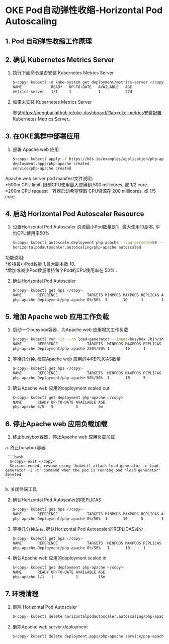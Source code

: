 # OKE Pod自动弹性收缩-Horizontal Pod Autoscaling

## 1. Pod 自动弹性收缩工作原理

## 2. 确认 Kubernetes Metrics Server

1. 执行下面命令是否安装 Kubernetes Metrics Server

    ```bash
    $<copy> kubectl -n kube-system get deployment/metrics-server </copy>
    NAME             READY   UP-TO-DATE   AVAILABLE   AGE
    metrics-server   1/1     1            1           27d
    ```
2. 如果未安装 Kubernetes Metrics Server

   参见<https://nengbai.github.io/oke-dashboard/?lab=oke-metrics>安装配置 Kubernetes Metrics Server。

## 3. 在OKE集群中部署应用

1. 部署 Apache web 应用

    ```bash
    $<copy> kubectl apply -f https://k8s.io/examples/application/php-apache.yaml </copy>
    deployment.apps/php-apache created
    service/php-apache created
    ```
Apache web server pod manifest文件说明:</br>
    *500m CPU limit: 限制CPU使用最大使用到 500 millicores, 或 1/2 core.</br>
    *200m CPU request：容器启动希望获取 CPU资源在 200 millicores, 或 1/5 core.

## 4. 启动 Horizontal Pod Autoscaler Resource

1. 设置Horizontal Pod Autoscaler 资源最小Pod数量是1，最大使用10副本, 平均CPU使用率50%

    ```bash
    $<copy> kubectl autoscale deployment php-apache --cpu-percent=50 --min=1 --max=10 </copy>
    horizontalpodautoscaler.autoscaling/php-apache autoscaled
    ```

功能说明:</br>
   *维持最小Pod数量 1,最大副本数 10.</br>
   *增加或减少Pod数量维持每个Pod的CPU使用率在 50% .

2. 确认Horizontal Pod Autoscaler

   ```bash
   $<copy> kubectl get hpa </copy>
   NAME       REFERENCE             TARGETS MINPODS MAXPODS REPLICAS AGE
   php-apache Deployment/php-apache 0%/50%  1       10      1        10s
   ```

## 5. 增加 Apache web 应用工作负载

1. 启动一个busybox容器，为Apache web 应用增加工作负载

    ```bash
    $<copy> kubectl run -it --rm load-generator --image=busybox /bin/sh --generator=run-pod/v1 </copy>
    NAME       REFERENCE             TARGETS  MINPODS MAXPODS REPLICAS AGE
    php-apache Deployment/php-apache 250%/50% 1       10      1        1m
    ```

2. 等待几分钟, 检查Apache web 应用的中REPLICAS数量

    ```bash
   $<copy> kubectl get hpa </copy>
   NAME       REFERENCE             TARGETS  MINPODS MAXPODS REPLICAS AGE
   php-apache Deployment/php-apache 50%/50%  1       10      5        5m
   ```

3. 确认Apache web 应用的deployment scaled out

    ```bash
    $<copy> kubectl get deployment php-apache </copy>
    NAME       READY UP-TO-DATE AVAILABLE AGE
    php-apache 5/5   5          5         5m
    ```

## 6. 停止Apache web 应用负载加载

1. 终止busybox容器，停止Apache web 应用负载加载

  a. 终止busybox容器

     ```bash
      $<copy> exit </copy>
      Session ended, resume using 'kubectl attach load-generator -c load-generator -i -t' command when the pod is running pod "load-generator" deleted
     ```

  b. 关闭终端工具

2. 确认Horizontal Pod Autoscaler的REPLICAS

    ```bash
    $<copy> kubectl get hpa </copy>
    NAME       REFERENCE             TARGETS MINPODS MAXPODS REPLICAS AGE
    php-apache Deployment/php-apache 0%/50%  1       10      5        10m
    ```

3. 等待几分钟左右, 确认Horizontal Pod Autoscaler的REPLICAS减少

    ```bash
    $<copy> kubectl get hpa </copy>
    NAME       REFERENCE             TARGETS  MINPODS MAXPODS REPLICAS AGE
    php-apache Deployment/php-apache 0%/50%   1       10      1        15m 
    ```

4. 确认Apache web 应用的deployment scaled in
  
    ```bash
    $<copy> kubectl get deployment php-apache </copy>
    NAME       READY UP-TO-DATE AVAILABLE AGE
    php-apache 1/1   1          1         15m
    ```

## 7. 环境清理

1. 删除 Horizontal Pod Autoscaler

    ```bash
    $<copy> kubectl delete horizontalpodautoscaler.autoscaling/php-apache  </copy>
    ```

2. 删除Apache web server deployment

    ```bash
    $<copy> kubectl delete deployment.apps/php-apache service/php-apache  </copy>
    ```
